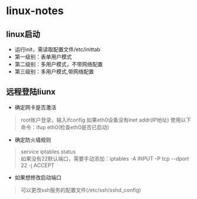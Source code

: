 # linux-notes

## linux启动

- 运行init，需读取配置文件/etc/inittab
- 第一级别：表单用户模式
- 第二级别：多用户模式，不带网络配置
- 第三级别：多用户模式,带网络配置

## 远程登陆liunx

- 确定网卡是否激活

> root账户登录，输入ifconfig
> 如果eth0设备没有inet addr(IP地址)
> 使用以下命令：ifup eth0(检查eth0是否已启动)

- 确定防火墙规则

> service iptables status  
> 如果没有22默认端口，需要手动添加：iptables -A INPUT -P tcp --dport 22 -j ACCEPT

- 如果想修改启动端口

> 可以更改ssh服务的配置文件(/etc/ssh/sshd_config)

